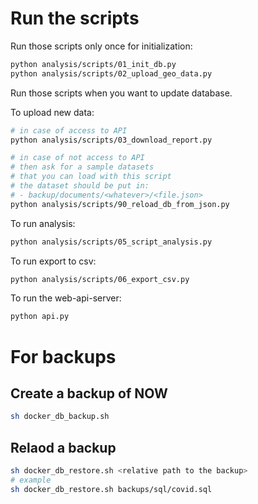 # Run the scripts

Run those scripts only once for initialization:

```bash
python analysis/scripts/01_init_db.py
python analysis/scripts/02_upload_geo_data.py
```

Run those scripts when you want to update database.

To upload new data:

```bash
# in case of access to API
python analysis/scripts/03_download_report.py
```

```bash
# in case of not access to API
# then ask for a sample datasets
# that you can load with this script
# the dataset should be put in:
# - backup/documents/<whatever>/<file.json>
python analysis/scripts/90_reload_db_from_json.py
```

To run analysis:

```bash
python analysis/scripts/05_script_analysis.py
```

To run export to csv:

```bash
python analysis/scripts/06_export_csv.py
```

To run the web-api-server:
```bash
python api.py
```

# For backups

## Create a backup of NOW
```bash
sh docker_db_backup.sh
```

## Relaod a backup
```bash
sh docker_db_restore.sh <relative path to the backup>
# example
sh docker_db_restore.sh backups/sql/covid.sql 
```